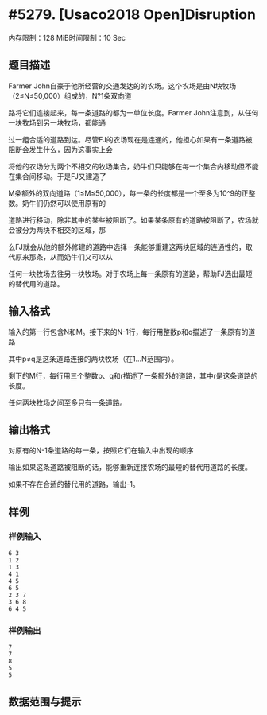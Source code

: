# #5279. [Usaco2018 Open]Disruption

内存限制：128 MiB时间限制：10 Sec

## 题目描述

Farmer John自豪于他所经营的交通发达的的农场。这个农场是由N块牧场（2&le;N&le;50,000）组成的，N?1条双向道

路将它们连接起来，每一条道路的都为一单位长度。Farmer John注意到，从任何一块牧场到另一块牧场，都能通

过一组合适的道路到达。尽管FJ的农场现在是连通的，他担心如果有一条道路被阻断会发生什么，因为这事实上会

将他的农场分为两个不相交的牧场集合，奶牛们只能够在每一个集合内移动但不能在集合间移动。于是FJ又建造了

M条额外的双向道路（1&le;M&le;50,000），每一条的长度都是一个至多为10^9的正整数。奶牛们仍然可以使用原有的

道路进行移动，除非其中的某些被阻断了。如果某条原有的道路被阻断了，农场就会被分为两块不相交的区域，那

么FJ就会从他的额外修建的道路中选择一条能够重建这两块区域的连通性的，取代原来那条，从而奶牛们又可以从

任何一块牧场去往另一块牧场。对于农场上每一条原有的道路，帮助FJ选出最短的替代用的道路。

## 输入格式

输入的第一行包含N和M。接下来的N-1行，每行用整数p和q描述了一条原有的道路

其中p&ne;q是这条道路连接的两块牧场（在1&hellip;N范围内）。

剩下的M行，每行用三个整数p、q和r描述了一条额外的道路，其中r是这条道路的长度。

任何两块牧场之间至多只有一条道路。

## 输出格式

对原有的N-1条道路的每一条，按照它们在输入中出现的顺序

输出如果这条道路被阻断的话，能够重新连接农场的最短的替代用道路的长度。

如果不存在合适的替代用的道路，输出-1。

## 样例

### 样例输入

    
    6 3
    1 2
    1 3
    4 1
    4 5
    6 5
    2 3 7
    3 6 8
    6 4 5
    

### 样例输出

    
    7
    7
    8
    5
    5
    

## 数据范围与提示
